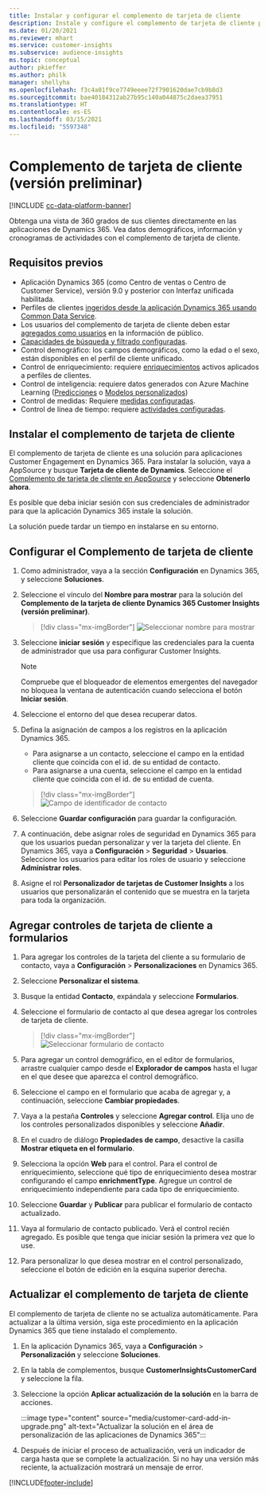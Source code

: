 ```yaml
---
title: Instalar y configurar el complemento de tarjeta de cliente
description: Instale y configure el complemento de tarjeta de cliente para Dynamics 365 Customer Insights.
ms.date: 01/20/2021
ms.reviewer: mhart
ms.service: customer-insights
ms.subservice: audience-insights
ms.topic: conceptual
author: pkieffer
ms.author: philk
manager: shellyha
ms.openlocfilehash: f3c4a01f9ce7749eeee72f7901620dae7cb9b8d3
ms.sourcegitcommit: bae40184312ab27b95c140a044875c2daea37951
ms.translationtype: HT
ms.contentlocale: es-ES
ms.lasthandoff: 03/15/2021
ms.locfileid: "5597348"
---
```

# <a name="customer-card-add-in-preview"></a>Complemento de tarjeta de cliente (versión preliminar)

[!INCLUDE [cc-data-platform-banner](../includes/cc-data-platform-banner.md)]

Obtenga una vista de 360 grados de sus clientes directamente en las aplicaciones de Dynamics 365. Vea datos demográficos, información y cronogramas de actividades con el complemento de tarjeta de cliente.

## <a name="prerequisites"></a>Requisitos previos

- Aplicación Dynamics 365 (como Centro de ventas o Centro de Customer Service), versión 9.0 y posterior con Interfaz unificada habilitada.
- Perfiles de clientes [ingeridos desde la aplicación Dynamics 365 usando Common Data Service](connect-power-query.md).
- Los usuarios del complemento de tarjeta de cliente deben estar [agregados como usuarios](permissions.md) en la información de público.
- [Capacidades de búsqueda y filtrado configuradas](search-filter-index.md).
- Control demográfico: los campos demográficos, como la edad o el sexo, están disponibles en el perfil de cliente unificado.
- Control de enriquecimiento: requiere [enriquecimientos](enrichment-hub.md) activos aplicados a perfiles de clientes.
- Control de inteligencia: requiere datos generados con Azure Machine Learning ([Predicciones](predictions.md) o [Modelos personalizados](custom-models.md))
- Control de medidas: Requiere [medidas configuradas](measures.md).
- Control de línea de tiempo: requiere [actividades configuradas](activities.md).

## <a name="install-the-customer-card-add-in"></a>Instalar el complemento de tarjeta de cliente

El complemento de tarjeta de cliente es una solución para aplicaciones Customer Engagement en Dynamics 365. Para instalar la solución, vaya a AppSource y busque **Tarjeta de cliente de Dynamics**. Seleccione el [Complemento de tarjeta de cliente en AppSource](https://appsource.microsoft.com/product/dynamics-365/mscrm.dynamics_365_customer_insights_customer_card_addin?tab=Overview) y seleccione **Obtenerlo ahora**.

Es posible que deba iniciar sesión con sus credenciales de administrador para que la aplicación Dynamics 365 instale la solución.

La solución puede tardar un tiempo en instalarse en su entorno.

## <a name="configure-the-customer-card-add-in"></a>Configurar el Complemento de tarjeta de cliente

1. Como administrador, vaya a la sección **Configuración** en Dynamics 365, y seleccione **Soluciones**.

1. Seleccione el vínculo del **Nombre para mostrar** para la solución del **Complemento de la tarjeta de cliente Dynamics 365 Customer Insights (versión preliminar)**.

   > [!div class="mx-imgBorder"]
   > ![Seleccionar nombre para mostrar](media/select-display-name.png "Seleccionar nombre para mostrar")

1. Seleccione **iniciar sesión** y especifique las credenciales para la cuenta de administrador que usa para configurar Customer Insights.

   > [!NOTE]
   > Compruebe que el bloqueador de elementos emergentes del navegador no bloquea la ventana de autenticación cuando selecciona el botón **Iniciar sesión**.

1. Seleccione el entorno del que desea recuperar datos.

1. Defina la asignación de campos a los registros en la aplicación Dynamics 365.
   - Para asignarse a un contacto, seleccione el campo en la entidad cliente que coincida con el id. de su entidad de contacto.
   - Para asignarse a una cuenta, seleccione el campo en la entidad cliente que coincida con el id. de su entidad de cuenta.

   > [!div class="mx-imgBorder"]
   > ![Campo de identificador de contacto](media/contact-id-field.png "Campo de identificador de contacto")

1. Seleccione **Guardar configuración** para guardar la configuración.

1. A continuación, debe asignar roles de seguridad en Dynamics 365 para que los usuarios puedan personalizar y ver la tarjeta del cliente. En Dynamics 365, vaya a **Configuración** > **Seguridad** > **Usuarios**. Seleccione los usuarios para editar los roles de usuario y seleccione **Administrar roles**.

1. Asigne el rol **Personalizador de tarjetas de Customer Insights** a los usuarios que personalizarán el contenido que se muestra en la tarjeta para toda la organización.

## <a name="add-customer-card-controls-to-forms"></a>Agregar controles de tarjeta de cliente a formularios
  
1. Para agregar los controles de la tarjeta del cliente a su formulario de contacto, vaya a **Configuración** > **Personalizaciones** en Dynamics 365.

1. Seleccione **Personalizar el sistema**.

1. Busque la entidad **Contacto**, expándala y seleccione **Formularios**.

1. Seleccione el formulario de contacto al que desea agregar los controles de tarjeta de cliente.

    > [!div class="mx-imgBorder"]
    > ![Seleccionar formulario de contacto](media/contact-active-forms.png "Seleccionar formulario de contacto")

1. Para agregar un control demográfico, en el editor de formularios, arrastre cualquier campo desde el **Explorador de campos** hasta el lugar en el que desee que aparezca el control demográfico.

1. Seleccione el campo en el formulario que acaba de agregar y, a continuación, seleccione **Cambiar propiedades**.

1. Vaya a la pestaña **Controles** y seleccione **Agregar control**. Elija uno de los controles personalizados disponibles y seleccione **Añadir**.

1. En el cuadro de diálogo **Propiedades de campo**, desactive la casilla **Mostrar etiqueta en el formulario**.

1. Selecciona la opción **Web** para el control. Para el control de enriquecimiento, seleccione qué tipo de enriquecimiento desea mostrar configurando el campo **enrichmentType**. Agregue un control de enriquecimiento independiente para cada tipo de enriquecimiento.

1. Seleccione **Guardar** y **Publicar** para publicar el formulario de contacto actualizado.

1. Vaya al formulario de contacto publicado. Verá el control recién agregado. Es posible que tenga que iniciar sesión la primera vez que lo use.

1. Para personalizar lo que desea mostrar en el control personalizado, seleccione el botón de edición en la esquina superior derecha.

## <a name="upgrade-customer-card-add-in"></a>Actualizar el complemento de tarjeta de cliente
El complemento de tarjeta de cliente no se actualiza automáticamente. Para actualizar a la última versión, siga este procedimiento en la aplicación Dynamics 365 que tiene instalado el complemento.

1. En la aplicación Dynamics 365, vaya a **Configuración** > **Personalización** y seleccione **Soluciones**.

1. En la tabla de complementos, busque **CustomerInsightsCustomerCard** y seleccione la fila.

1. Seleccione la opción **Aplicar actualización de la solución** en la barra de acciones.

   :::image type="content" source="media/customer-card-add-in-upgrade.png" alt-text="Actualizar la solución en el área de personalización de las aplicaciones de Dynamics 365":::

1. Después de iniciar el proceso de actualización, verá un indicador de carga hasta que se complete la actualización. Si no hay una versión más reciente, la actualización mostrará un mensaje de error.


[!INCLUDE[footer-include](../includes/footer-banner.md)]